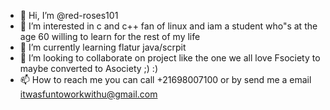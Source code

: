 - 👋 Hi, I’m @red-roses101
- 👀 I’m interested in c and c++ fan of linux and iam a student who"s at the age 60 willing to learn for the rest of my life 
- 🌱 I’m currently learning flatur java/scrpit
- 💞️ I’m looking to collaborate on project like the one we all love Fsociety to maybe converted to Asociety ;) :)
- 📫 How to reach me you can call +21698007100 or by send me a email itwasfuntoworkwithu@gmail.com

<!---
red-roses101/red-roses101 is a ✨ special ✨ repository because its `README.md` (this file) appears on your GitHub profile.
You can click the Preview link to take a look at your changes.
--->
